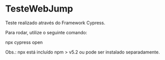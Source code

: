 # TesteWebJump
 
Teste realizado através do Framework Cypress.

Para rodar, utilize o seguinte comando:

npx cypress open

Obs.: npx está incluído npm > v5.2 ou pode ser instalado separadamente.
